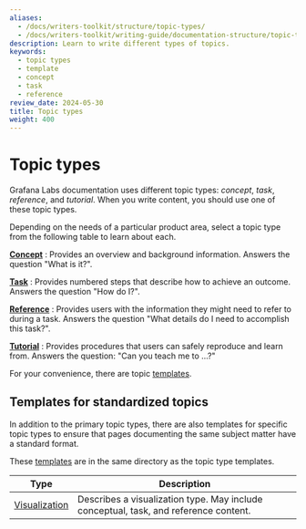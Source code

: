 ```yaml
---
aliases:
  - /docs/writers-toolkit/structure/topic-types/
  - /docs/writers-toolkit/writing-guide/documentation-structure/topic-types/
description: Learn to write different types of topics.
keywords:
  - topic types
  - template
  - concept
  - task
  - reference
review_date: 2024-05-30
title: Topic types
weight: 400
---
```


# Topic types

Grafana Labs documentation uses different topic types: _concept_, _task_, _reference_, and _tutorial_.
When you write content, you should use one of these topic types.

Depending on the needs of a particular product area, select a topic type from the following table to learn about each.

<!-- vale Grafana.GoogleFirstPerson = NO -->

**[Concept](https://grafana.com/docs/writers-toolkit/structure/topic-types/concept/)**
: Provides an overview and background information. Answers the question "What is it?".

**[Task](https://grafana.com/docs/writers-toolkit/structure/topic-types/task/)**
: Provides numbered steps that describe how to achieve an outcome. Answers the question "How do I?".

**[Reference](https://grafana.com/docs/writers-toolkit/structure/topic-types/reference/)**
: Provides users with the information they might need to refer to during a task. Answers the question "What details do I need to accomplish this task?".

**[Tutorial](https://grafana.com/docs/writers-toolkit/structure/topic-types/tutorial/)**
: Provides procedures that users can safely reproduce and learn from. Answers the question: "Can you teach me to …?"

<!-- vale Grafana.GoogleFirstPerson = YES -->

For your convenience, there are topic [templates](https://github.com/grafana/writers-toolkit/tree/main/docs/static/templates).

## Templates for standardized topics

In addition to the primary topic types, there are also templates for specific topic types to ensure that pages documenting the same subject matter have a standard format.

These [templates](https://github.com/grafana/writers-toolkit/tree/main/docs/static/templates) are in the same directory as the topic type templates.

| Type                                                                                           | Description                                                                          |
| ---------------------------------------------------------------------------------------------- | ------------------------------------------------------------------------------------ |
| [Visualization](https://grafana.com/docs/writers-toolkit/structure/topic-types/visualization/) | Describes a visualization type. May include conceptual, task, and reference content. |
